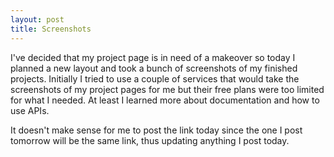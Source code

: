 ```yaml
---
layout: post
title: Screenshots
---
```

I've decided that my project page is in need of a makeover so today I planned a new layout and took a bunch of screenshots of my finished projects. Initially I tried to use a couple of services that would take the screenshots of my project pages for me but their free plans were too limited for what I needed. At least I learned more about documentation and how to use APIs.

It doesn't make sense for me to post the link today since the one I post tomorrow will be the same link, thus updating anything I post today.
